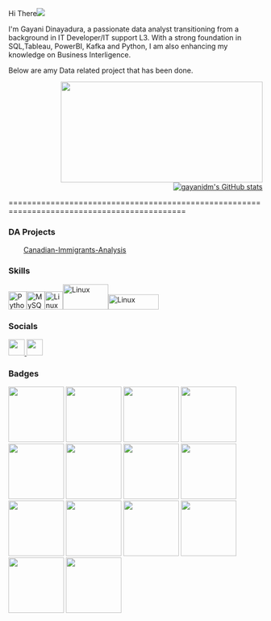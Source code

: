 Hi There![](https://user-images.githubusercontent.com/18350557/176309783-0785949b-9127-417c-8b55-ab5a4333674e.gif)

I'm Gayani Dinayadura, a passionate data analyst transitioning from a background in IT Developer/IT support L3. With a strong foundation in SQL,Tableau, PowerBI, Kafka and Python, I am also enhancing my knowledge on Business Interligence.

Below are amy Data related project that has been done.


<div align="right" >
  <img src="https://media.giphy.com/media/dWesBcTLavkZuG35MI/giphy.gif" width="400" height="200"/>
  <a href="http://www.github.com/gayanidm"><img src="https://github-readme-stats.vercel.app/api?username=gayanidm&show_icons=true&hide=&count_private=true&title_color=14b8a6&text_color=ffffff&icon_color=22c55e&bg_color=0f172a&hide_border=true&show_icons=true" alt="gayanidm's GitHub stats" /></a>
</div>

============================================================================================

### DA Projects
<img src="https://www.muralunique.com/wp-content/uploads/2009/06/products-1619_Canadian-Flag.jpg" width="30" height="15"/><a href="https://github.com/gayanidm/Canadian-Immigrants-Analysis">Canadian-Immigrants-Analysis</a>













### Skills


<p align="left">
<a href="https://www.python.org/" target="_blank" rel="noreferrer"><img src="https://raw.githubusercontent.com/danielcranney/readme-generator/main/public/icons/skills/python-colored.svg" width="36" height="36" alt="Python" /></a><a href="https://www.mysql.com/" target="_blank" rel="noreferrer"><img src="https://raw.githubusercontent.com/danielcranney/readme-generator/main/public/icons/skills/mysql-colored.svg" width="36" height="36" alt="MySQL" /></a><a href="https://www.linux.org" target="_blank" rel="noreferrer"><img src="https://raw.githubusercontent.com/danielcranney/readme-generator/main/public/icons/skills/linux-colored.svg" width="36" height="36" alt="Linux" /></a><a href="https://www.tableau.com/" target="_blank" rel="noreferrer"><img src="https://www.tableau.com/themes/custom/tableau_www/logo.v2.svg" width="90" height="50" alt="Linux" /></a><a href="https://account.microsoft.com/" target="_blank" rel="noreferrer"><img src="https://uhf.microsoft.com/images/microsoft/RE1Mu3b.png" width="100" height="30" alt="Linux" /></a>

</p>


### Socials

<p align="left"> <a href="https://www.github.com/gayanidm" target="_blank" rel="noreferrer"> <picture> <source media="(prefers-color-scheme: dark)" srcset="https://raw.githubusercontent.com/danielcranney/readme-generator/main/public/icons/socials/github-dark.svg" /> <source media="(prefers-color-scheme: light)" srcset="https://raw.githubusercontent.com/danielcranney/readme-generator/main/public/icons/socials/github.svg" /> <img src="https://raw.githubusercontent.com/danielcranney/readme-generator/main/public/icons/socials/github.svg" width="32" height="32" /> </picture> </a> <a href="https://www.linkedin.com/in/gayanidinayadura" target="_blank" rel="noreferrer"> <picture> <source media="(prefers-color-scheme: dark)" srcset="https://raw.githubusercontent.com/danielcranney/readme-generator/main/public/icons/socials/linkedin-dark.svg" /> <source media="(prefers-color-scheme: light)" srcset="https://raw.githubusercontent.com/danielcranney/readme-generator/main/public/icons/socials/linkedin.svg" /> <img src="https://raw.githubusercontent.com/danielcranney/readme-generator/main/public/icons/socials/linkedin.svg" width="32" height="32" /> </picture> </a></p>


### Badges
<a href="https://www.credly.com/badges/ac4a8d4f-2607-41ca-9048-cfc6379271c1/public_url"><img src="https://images.credly.com/size/680x680/images/ea3eec65-ddad-4242-9c59-1defac0fa2d9/image.png" width="110" height="110"  /></a>
<a href="https://www.credly.com/badges/ed25dcb9-108c-4628-83a6-5458981db97f/public_url"><img src="https://images.credly.com/size/680x680/images/7658c4f1-0570-42c7-83b0-04cac8b0aca2/image.png" width="110" height="110"   /></a>
<a href="https://www.credly.com/badges/417d42d6-fb3e-4403-98ba-075130cb0d2c/public_url"><img src="https://images.credly.com/size/680x680/images/40bee502-a5b3-4365-90e7-57eed5067594/image.png" width="110" height="110"   /></a>
<a href="https://www.credly.com/badges/7cb7820c-0190-45fe-82ad-3f13b658a990/public_url"><img src="https://images.credly.com/size/680x680/images/1b67aaf9-670d-4c92-8d51-7ac1190f0a42/image.png" width="110" height="110"   /></a>
<a href="https://www.credly.com/badges/03eace62-6449-4fe2-b9c6-a9c35310d011/public_url"><img src="https://images.credly.com/size/680x680/images/7fd5a03e-823f-4449-af43-59afe528f4ee/image.png" width="110" height="110"  /></a>
<a href="https://www.credly.com/badges/98089c44-b70b-4408-92bb-735fcbcfe6dd/public_url"><img src="https://images.credly.com/size/680x680/images/42f7ca3c-6eb3-47d2-a7f3-3b1093ea1b35/image.png" width="110" height="110"   /></a>
<a href="https://www.credly.com/badges/7a3ed484-8a3d-4be0-9cf8-8459d9b9f7fd/public_url"><img src="https://images.credly.com/size/680x680/images/f1d0f26d-8960-402a-a426-a1c1b7f00650/image.png" width="110" height="110"   /></a>
<a href="https://www.credly.com/badges/f11ea58b-524b-46cc-8700-35c73f5abdb9/public_url"><img src="https://images.credly.com/size/680x680/images/16835b69-6ec9-49f2-8eed-60ca27de3466/image.png" width="110" height="110"   /></a>
<a href="https://www.credly.com/badges/9092e80a-2e85-4318-b7b8-2dbb69870cc4/public_url"><img src="https://images.credly.com/size/680x680/images/f2573aac-d21c-483d-acda-afaa366b4f51/image.png" width="110" height="110"  /></a>
<a href="https://www.credly.com/badges/50dce776-267b-4b81-9937-d3972950bebe/public_url"><img src="https://images.credly.com/size/680x680/images/950038fc-2519-4f79-8827-f71caf0f5095/image.png" width="110" height="110"   /></a>
<a href="https://www.credly.com/badges/399fef0d-ba85-46e1-b3a9-1312eaef4f23/public_url"><img src="https://images.credly.com/size/680x680/images/4dd14b9d-2750-43bc-a5f6-27970c0de0fa/image.png" width="110" height="110"   /></a>
<a href="https://www.credly.com/badges/7bf063f4-e238-4767-a4f1-635b380a31d2/public_url"><img src="https://images.credly.com/size/680x680/images/9da3eedf-fda3-4e81-bb46-d174b4699bf1/image.png" width="110" height="110"   /></a>
<a href="https://www.credly.com/badges/a143948a-37f1-42bf-8bc2-4aa0aa4401be/public_url"><img src="https://images.credly.com/size/680x680/images/8a8e33de-e50b-4a5f-80de-faf8ab3ac1c5/image.png" width="110" height="110"   /></a>
<a href="https://www.credly.com/badges/b1f49fea-a3f8-41a1-a364-7a96f7b840c6/public_url"><img src="https://images.credly.com/size/680x680/images/f02ecb21-5237-4974-b259-0a8f74675c59/Data_Analyst_Capstone.png" width="110" height="110"   /></a>

